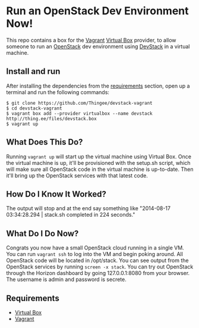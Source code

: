 Run an OpenStack Dev Environment Now!
=====================================

This repo contains a box for the [Vagrant](http://vagrantup.com) [Virtual
Box](https://www.virtualbox.org) provider, to allow someone to run an
[OpenStack](http://openstack.org) dev environment using
[DevStack](http://devstack.org) in a virtual machine.

## Install and run
After installing the dependencies from the [requirements](https://github.com/Thingee/devstack-vagrant#requirements) section, open up a terminal and run the following commands:
```
$ git clone https://github.com/Thingee/devstack-vagrant
$ cd devstack-vagrant
$ vagrant box add --provider virtualbox --name devstack http://thing.ee/files/devstack.box
$ vagrant up
```

## What Does This Do?
Running ```vagrant up``` will start up the virtual machine using Virtual Box.
Once the virtual machine is up, it'll be provisioned with the setup.sh script,
which will make sure all OpenStack code in the virtual machine is up-to-date.
Then it'll bring up the OpenStack services with that latest code.

## How Do I Know It Worked?
The output will stop and at the end say something like "2014-08-17 03:34:28.294
| stack.sh completed in 224 seconds."

## What Do I Do Now?
Congrats you now have a small OpenStack cloud running in a single VM. You can
run ```vagrant ssh``` to log into the VM and begin poking around. All OpenStack
code will be located in /opt/stack. You can see output from the OpenStack
services by running ```screen -x stack```. You can try out OpenStack through
the Horizon dashboard by going 127.0.0.1:8080 from your browser. The username
is admin and password is secrete.

## Requirements
* [Virtual Box](https://www.virtualbox.org/wiki/Downloads)
* [Vagrant](http://www.vagrantup.com/downloads.html)
